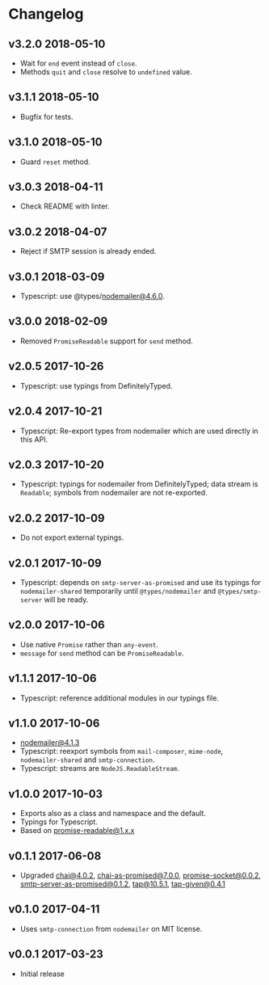 # Changelog

## v3.2.0 2018-05-10

* Wait for `end` event instead of `close`.
* Methods `quit` and `close` resolve to `undefined` value.

## v3.1.1 2018-05-10

* Bugfix for tests.

## v3.1.0 2018-05-10

* Guard `reset` method.

## v3.0.3 2018-04-11

* Check README with linter.

## v3.0.2 2018-04-07

* Reject if SMTP session is already ended.

## v3.0.1 2018-03-09

* Typescript: use @types/nodemailer@4.6.0.

## v3.0.0 2018-02-09

* Removed `PromiseReadable` support for `send` method.

## v2.0.5 2017-10-26

* Typescript: use typings from DefinitelyTyped.

## v2.0.4 2017-10-21

* Typescript: Re-export types from nodemailer which are used directly in
  this API.

## v2.0.3 2017-10-20

* Typescript: typings for nodemailer from DefinitelyTyped; data stream is
  `Readable`; symbols from nodemailer are not re-exported.

## v2.0.2 2017-10-09

* Do not export external typings.

## v2.0.1 2017-10-09

* Typescript: depends on `smtp-server-as-promised` and use its typings for
  `nodemailer-shared` temporarily until `@types/nodemailer` and
  `@types/smtp-server` will be ready.

## v2.0.0 2017-10-06

* Use native `Promise` rather than `any-event`.
* `message` for `send` method can be `PromiseReadable`.

## v1.1.1 2017-10-06

* Typescript: reference additional modules in our typings file.

## v1.1.0 2017-10-06

* nodemailer@4.1.3
* Typescript: reexport symbols from `mail-composer`, `mime-node`,
  `nodemailer-shared` and `smtp-connection`.
* Typescript: streams are `NodeJS.ReadableStream`.

## v1.0.0 2017-10-03

* Exports also as a class and namespace and the default.
* Typings for Typescript.
* Based on promise-readable@1.x.x

## v0.1.1 2017-06-08

* Upgraded chai@4.0.2, chai-as-promised@7.0.0, promise-socket@0.0.2,
  smtp-server-as-promised@0.1.2, tap@10.5.1, tap-given@0.4.1

## v0.1.0 2017-04-11

* Uses `smtp-connection` from `nodemailer` on MIT license.

## v0.0.1 2017-03-23

* Initial release
